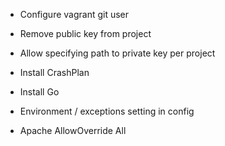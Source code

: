- Configure vagrant git user
- Remove public key from project
- Allow specifying path to private key per project

- Install CrashPlan
- Install Go

- Environment / exceptions setting in config
- Apache AllowOverride All
